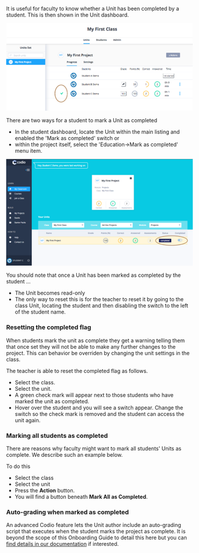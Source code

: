 It is useful for faculty to know whether a Unit has been completed by a student. This is then shown in the Unit dashboard.

![](.guides/img/unit-completed-teacher.png)

There are two ways for a student to mark a Unit as completed

- In the student dashboard, locate the Unit within the main listing and enabled the 'Mark as completed' switch or 
- within the project itself, select the 'Education->Mark as completed' menu item. 

![](.guides/img/unit-completed.png)


You should note that once a Unit has been marked as completed by the student ...

- The Unit becomes read-only
- The only way to reset this is for the teacher to reset it by going to the class Unit, locating the student and then disabling the switch to the left of the student name.

### Resetting the completed flag
When students mark the unit as complete they get a warning telling them that once set they will not be able to make any further changes to the project. This can behavior be overriden by changing the unit settings in the class.

The teacher is able to reset the completed flag as follows.

- Select the class.
- Select the unit.
- A green check mark will appear next to those students who have marked the unit as completed.
- Hover over the student and you will see a switch appear. Change the switch so the check mark is removed and the student can access the unit again.


### Marking all students as completed
There are reasons why faculty might want to mark all students' Units as complete. We describe such an example below.

To do this

- Select the class
- Select the unit
- Press the **Action** button. 
- You will find a button beneath **Mark All as Completed**.

### Auto-grading when marked as completed
An advanced Codio feature lets the Unit author include an auto-grading script that executes when the student marks the project as complete. It is beyond the scope of this Onboarding Guide to detail this here but you can [find details in our documentation](https://codio.com/docs/classes/unitmanagement/autograde/) if interested.

